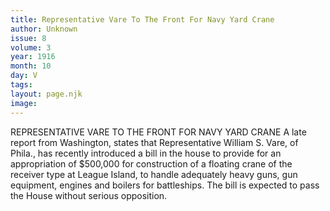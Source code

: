 ```yaml
---
title: Representative Vare To The Front For Navy Yard Crane
author: Unknown
issue: 8
volume: 3
year: 1916
month: 10
day: V
tags:
layout: page.njk
image:
---
```

REPRESENTATIVE VARE TO THE FRONT FOR NAVY YARD CRANE       A late report from Washington, states that Representative William S. Vare, of Phila., has recently introduced a bill in the house to provide for an appropriation of $500,000 for construction of a floating crane of the receiver type at League Island, to handle adequately heavy guns, gun equipment, engines and boilers for battleships. The bill is expected to pass the House without serious opposition.


